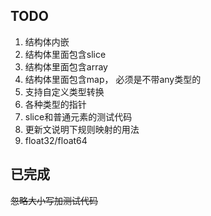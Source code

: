## TODO
1. 结构体内嵌
2. 结构体里面包含slice
3. 结构体里面包含array
4. 结构体里面包含map， 必须是不带any类型的
5. 支持自定义类型转换
6. 各种类型的指针
8. slice和普通元素的测试代码 
9. 更新文说明下规则映射的用法
10. float32/float64

## 已完成
~~忽略大小写加测试代码~~